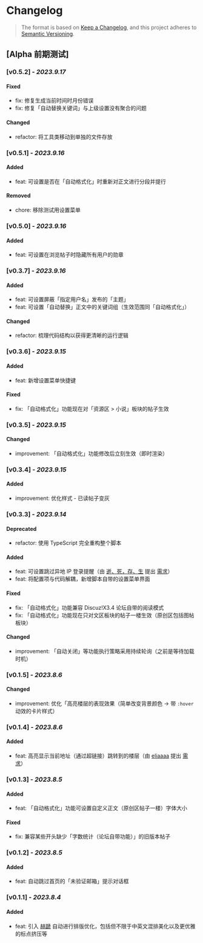 # Changelog

> The format is based on [Keep a Changelog](https://keepachangelog.com/en/1.0.0/),
> and this project adheres to [Semantic Versioning](https://semver.org/spec/v2.0.0.html).

## [Alpha 前期测试]

### [**v0.5.2**] - _2023.9.17_

#### Fixed

- fix: 修复生成当前时间时月份错误
- fix: 修复「自动替换关键词」与上级设置没有聚合的问题

#### Changed

- refactor: 将工具类移动到单独的文件存放

### [**v0.5.1**] - _2023.9.16_

#### Added

- feat: 可设置是否在「自动格式化」时重新对正文进行分段并提行

#### Removed

- chore: 移除测试用设置菜单

### [**v0.5.0**] - _2023.9.16_

#### Added

- feat: 可设置在浏览帖子时隐藏所有用户的勋章

### [**v0.3.7**] - _2023.9.16_

#### Added

- feat: 可设置屏蔽「指定用户名」发布的「主题」
- feat: 可设置「自动替换」正文中的关键词组（生效范围同「自动格式化」）

#### Changed

- refactor: 梳理代码结构以获得更清晰的运行逻辑

### [**v0.3.6**] - _2023.9.15_

#### Added

- feat: 新增设置菜单快捷键

#### Fixed

- fix: 「自动格式化」功能现在对「资源区 > 小说」板块的帖子生效

### [**v0.3.5**] - _2023.9.15_

#### Changed

- improvement: 「自动格式化」功能修改后立刻生效（即时渲染）

### [**v0.3.4**] - _2023.9.15_

#### Added

- improvement: 优化样式 - 已读帖子变灰

### [**v0.3.3**] - _2023.9.14_

#### Deprecated

- refactor: 使用 TypeScript 完全重构整个脚本

#### Added

- feat: 可设置跳过异地 IP 登录提醒（由 [逝、死，存、生](https://mcseas.club/home.php?mod=space&uid=1019) 提出 [需求](https://mcseas.club/forum.php?mod=redirect&goto=findpost&ptid=50579&pid=1479122)）
- feat: 将配置项与代码解耦，新增脚本自带的设置菜单界面

#### Fixed

- fix: 「自动格式化」功能兼容 Discuz!X3.4 论坛自带的阅读模式
- fix: 「自动格式化」功能现在只对文区板块的帖子一楼生效（原创区包括图帖板块）

#### Changed

- improvement: 「自动关闭」等功能执行策略采用持续轮询（之前是等待加载时机）

### [**v0.1.5**] - _2023.8.6_

#### Changed

- improvement: 优化「高亮楼层的表现效果（简单改变背景颜色 → 带 `:hover` 动效的卡片样式）

### [**v0.1.4**] - _2023.8.6_

#### Added

- feat: 高亮显示当前地址（通过超链接）跳转到的楼层（由 [eliaaaa](https://mcseas.club/home.php?mod=space&uid=20101) 提出 [需求](https://mcseas.club/forum.php?mod=redirect&goto=findpost&ptid=50579&pid=1466392)）

### [**v0.1.3**] - _2023.8.5_

#### Added

- feat: 「自动格式化」功能可设置自定义正文（原创区帖子一楼）字体大小

#### Fixed

- fix: 兼容某些开头缺少「字数统计（论坛自带功能）」的旧版本帖子

### [**v0.1.2**] - _2023.8.5_

#### Added

- feat: 自动跳过首页的「未验证邮箱」提示对话框

### [**v0.1.1**] - _2023.8.4_

#### Added

- feat: 引入 [赫蹏](https://github.com/sivan/heti) 自动进行排版优化，包括但不限于中英文混排美化以及更优雅的标点挤压等
